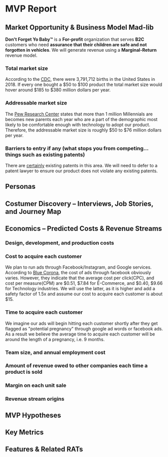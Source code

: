 # MVP Report

## Market Opportunity & Business Model Mad-lib

**Don't Forget Yo Baby™** is a **For-profit** organization that serves **B2C** customers who need **assurance that their children are safe and not forgotten in vehicles**. We will generate revenue using a **Marginal-Return** revenue model.

### Total market size

According to the [CDC](https://www.cdc.gov/nchs/fastats/births.htm), there were 3,791,712 births in the United States in 2018. If every one bought a $50 to $100 product the total market size would hover around $185 to $380 million dollars per year.

### Addressable market size

The [Pew Research Center](https://www.pewresearch.org/fact-tank/2018/05/04/more-than-a-million-millennials-are-becoming-moms-each-year/) states that more than 1 million Millennials are becomes new parents each year who are a part of the demographic most likely to be comfortable enough with technology to adopt our product. Therefore, the addressable market size is roughly $50 to $76 million dollars per year.

### Barriers to entry if any (what stops you from competing... things such as existing patents)

There are [certainly](https://patents.google.com/?q=child+car+alarm&oq=child+car+alarm) existing patents in this area. We will need to defer to a patent lawyer to ensure our product does not violate any existing patents.

## Personas

## Costumer Discovery – Interviews, Job Stories, and Journey Map

## Economics – Predicted Costs & Revenue Streams

### Design, development, and production costs

### Cost to acquire each customer

We plan to run ads through Facebook/Instagram, and Google services. According to [Blue Corona](https://www.bluecorona.com/blog/how-much-facebook-advertising-costs/), the cost of ads through facebook obviously varies. However, they indicate that the average cost per click(CPC), and cost per measure(CPM) are $0.51, $7.84 for E-Commerce, and $0.40, $9.66 for Technology industries. We will use the latter, as it is higher and add a safety factor of 1.5x and assume our cost to acquire each customer is about $15.

### Time to acquire each customer

We imagine our ads will begin hitting each customer shortly after they get flagged as "potential pregnancy" through google ad words or facebook ads. As a result we believe the average time to acquire each customer will be around the length of a pregnancy, i.e. 9 months.

### Team size, and annual employment cost

### Amount of revenue owed to other companies each time a product is sold

### Margin on each unit sale

### Revenue stream origins

## MVP Hypotheses

## Key Metrics

## Features & Related RATs
